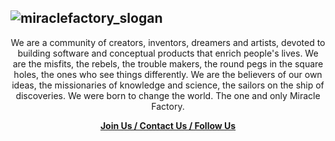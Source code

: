 ![miraclefactory_slogan](https://user-images.githubusercontent.com/89094576/181515752-498a1246-080c-4af6-a60c-9abc8689e96a.png)
---

<span align="center">

We are a community of creators, inventors, dreamers and artists, devoted to building software and conceptual products that enrich people's lives. 
We are the misfits, the rebels, the trouble makers, the round pegs in the square holes, the ones who see things differently.
We are the believers of our own ideas, the missionaries of knowledge and science, the sailors on the ship of discoveries.
We were born to change the world.
The one and only Miracle Factory.

[**Join Us / Contact Us / Follow Us**](https://miraclefactory.co/)

</span>

